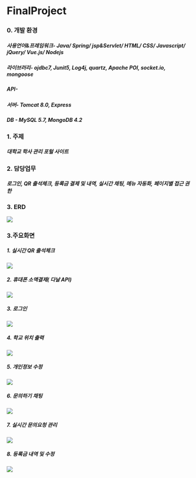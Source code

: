 # FinalProject
### 0. 개발 환경
##### 사용언어&프레임워크- Java/ Spring/ jsp&Servlet/ HTML/ CSS/ Javascript/ jQuery/ Vue.js/ Nodejs
##### 라이브러리- ojdbc7, Junit5, Log4j, quartz, Apache POI, socket.io, mongoose
##### API- 
##### 서버- Tomcat 8.0, Express
##### DB - MySQL 5.7, MongoDB 4.2

### 1. 주제 
##### 대학교 학사 관리 포털 사이트 
### 2. 담당업무
##### 로그인, QR 출석체크, 등록금 결제 및 내역, 실시간 채팅, 메뉴 자동화, 페이지별 접근 권한  
### 3. ERD
![](https://user-images.githubusercontent.com/57142305/75870358-36519e00-5e4e-11ea-9126-d0ea6df3c430.png)
### 3.주요화면 
##### 1. 실시간 QR 출석체크
![](https://user-images.githubusercontent.com/57142305/75870494-61d48880-5e4e-11ea-9da7-835b3eecc45f.png)
##### 2. 휴대폰 소액결제( 다날 API)
![](https://user-images.githubusercontent.com/57142305/75870505-6305b580-5e4e-11ea-9f21-145d163a1b5a.png)
##### 3. 로그인
![](https://user-images.githubusercontent.com/57142305/75870523-6600a600-5e4e-11ea-9648-c433f89827d6.png)
##### 4. 학교 위치 출력  
![](https://user-images.githubusercontent.com/57142305/75870485-5f722e80-5e4e-11ea-8385-7d31b6f3e5b8.png)
##### 5. 개인정보 수정 
![](https://user-images.githubusercontent.com/57142305/75870496-626d1f00-5e4e-11ea-9556-b85c2ac71a93.png)
##### 6. 문의하기 채팅
![](https://user-images.githubusercontent.com/57142305/75870500-626d1f00-5e4e-11ea-83b3-45ffe3c0bc6d.png)
##### 7. 실시간 문의요청 관리 
![](https://user-images.githubusercontent.com/57142305/75870527-6600a600-5e4e-11ea-9918-5aab14d857b4.png)
##### 8. 등록금 내역 및 수정 
![](https://user-images.githubusercontent.com/57142305/75870506-639e4c00-5e4e-11ea-80aa-f04021491790.png)
